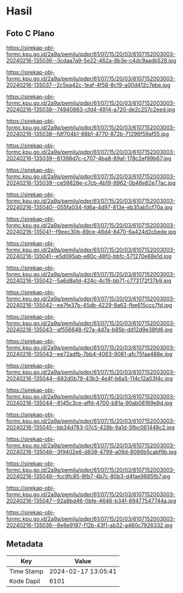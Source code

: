 # Hasil

## Foto C Plano

https://sirekap-obj-formc.kpu.go.id/2a9a/pemilu/pdpr/61/07/15/20/03/6107152003003-20240216-135036--3cdaa7a9-5e22-462a-8b3e-c4dc9aadb528.jpg

https://sirekap-obj-formc.kpu.go.id/2a9a/pemilu/pdpr/61/07/15/20/03/6107152003003-20240216-135037--2c5ea42c-1eaf-4f58-8c19-a00d412c7ebe.jpg

https://sirekap-obj-formc.kpu.go.id/2a9a/pemilu/pdpr/61/07/15/20/03/6107152003003-20240216-135038--74940863-cfd4-4914-a720-de2c257c2eed.jpg

https://sirekap-obj-formc.kpu.go.id/2a9a/pemilu/pdpr/61/07/15/20/03/6107152003003-20240216-135038--fdf704b1-88b1-4770-872b-71296f59af55.jpg

https://sirekap-obj-formc.kpu.go.id/2a9a/pemilu/pdpr/61/07/15/20/03/6107152003003-20240216-135039--61398d7c-c707-4ba8-89af-178c2ef99b67.jpg

https://sirekap-obj-formc.kpu.go.id/2a9a/pemilu/pdpr/61/07/15/20/03/6107152003003-20240216-135039--ce59828e-c7cb-4b19-8962-0b48e82e77ac.jpg

https://sirekap-obj-formc.kpu.go.id/2a9a/pemilu/pdpr/61/07/15/20/03/6107152003003-20240216-135040--055fa034-fd6a-4d97-813e-eb35ab5cf70a.jpg

https://sirekap-obj-formc.kpu.go.id/2a9a/pemilu/pdpr/61/07/15/20/03/6107152003003-20240216-135041--f9eec30b-89ce-46d4-8470-6a424d2cbede.jpg

https://sirekap-obj-formc.kpu.go.id/2a9a/pemilu/pdpr/61/07/15/20/03/6107152003003-20240216-135041--e5d095ab-e80c-48f0-bbfc-571270e68e1d.jpg

https://sirekap-obj-formc.kpu.go.id/2a9a/pemilu/pdpr/61/07/15/20/03/6107152003003-20240216-135042--5a6d8a1d-424c-4c19-bb71-c773172f37b9.jpg

https://sirekap-obj-formc.kpu.go.id/2a9a/pemilu/pdpr/61/07/15/20/03/6107152003003-20240216-135042--ee7fe37b-45db-4229-8a62-fbe615ccc7fd.jpg

https://sirekap-obj-formc.kpu.go.id/2a9a/pemilu/pdpr/61/07/15/20/03/6107152003003-20240216-135043--af556648-f27a-4d7a-b85b-dd12d9e38fd6.jpg

https://sirekap-obj-formc.kpu.go.id/2a9a/pemilu/pdpr/61/07/15/20/03/6107152003003-20240216-135043--ee72adfb-7bb4-4063-9081-afc75faa488e.jpg

https://sirekap-obj-formc.kpu.go.id/2a9a/pemilu/pdpr/61/07/15/20/03/6107152003003-20240216-135044--682d0b79-43b3-4e4f-b6a5-114c12a03f4c.jpg

https://sirekap-obj-formc.kpu.go.id/2a9a/pemilu/pdpr/61/07/15/20/03/6107152003003-20240216-135044--8145c3ce-affd-4700-b81a-90ab08169e9d.jpg

https://sirekap-obj-formc.kpu.go.id/2a9a/pemilu/pdpr/61/07/15/20/03/6107152003003-20240216-135045--bb34d783-07c5-428b-9a1d-5fbc061448c2.jpg

https://sirekap-obj-formc.kpu.go.id/2a9a/pemilu/pdpr/61/07/15/20/03/6107152003003-20240216-135046--3f9402e6-d838-4799-a09d-8086b5cabf9b.jpg

https://sirekap-obj-formc.kpu.go.id/2a9a/pemilu/pdpr/61/07/15/20/03/6107152003003-20240216-135046--fcc9fc85-8fb7-4b7c-80b3-d4fae9885fb7.jpg

https://sirekap-obj-formc.kpu.go.id/2a9a/pemilu/pdpr/61/07/15/20/03/6107152003003-20240216-135047--92a9bd46-0bfe-4646-b34f-89477547744a.jpg

https://sirekap-obj-formc.kpu.go.id/2a9a/pemilu/pdpr/61/07/15/20/03/6107152003003-20240216-135036--8e6e9187-f12b-43f1-ab32-a460c7926332.jpg


## Metadata

| Key        | Value               |
| ---------- | ------------------- |
| Time Stamp | 2024-02-17 13:05:41 |
| Kode Dapil | 6101                |



